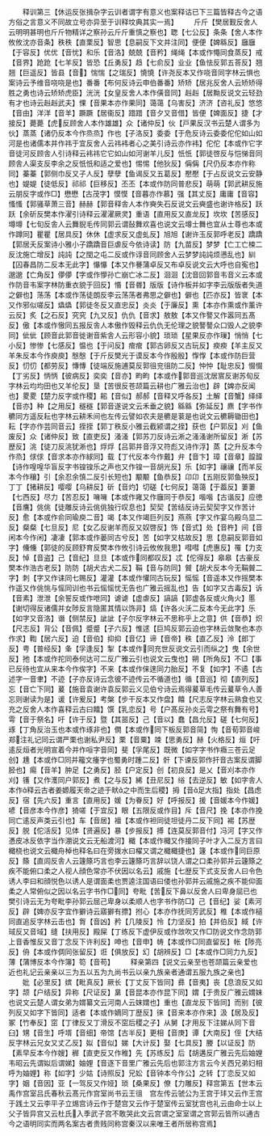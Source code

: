<!-- { "loadSidebar": true } -->
　　释训第三【休运反张揖杂字云训者谓字有意义也案释诂已下三篇皆释古今之语方俗之言意义不同故立号亦异至于训释坟典其实一焉】
　　斤斤【樊居觐反舍人云明明甚明也斤斤物精详之察孙云斤斤重慎之察也】聦【七公反】条条【舍人本作攸攸沈亦音条】秩秩【直栗反】智思【息嗣反下文并注同】便便【婢緜反】廱廱【于容反】优优【音忧】和乐【音洛】兢兢【音矜】绳绳【本或作憴同食蒸反】戒【音界】跄跄【七羊反】皆恐【丘勇反】趋【七俞反】业业【鱼怯反郭五荅反】翘翘【巨遥反】皆县【音】惴惴【之瑞反】憢憢【许尧反本又作哓音同字林云惧也案诗云予维音哓哓是也】番番【布何反诗云申伯番番】矫矫【居兆反舍人云矫矫得胜之勇也诗云矫矫虎臣】洸洸【女皇反舍人本作僙音同】赳赳【居黝反说文云轻劲有才也诗云赳赳武夫】惈【音果本亦作果同】蔼蔼【乌害反】济济【咨礼反】悠悠【音由】洋洋【音羊】蹶蹶【居衞反】踖踖【音夕又音借】皆便【婢面反】捷【才接反】薨薨【虎反顾舍人本作雄雄】众【诸仲反】伙【戸果反汉书云楚人谓多为伙】蒸蒸【诸仍反本今作烝烝】作也【子洛反】委委【于危反诗云委委佗佗如山如河是也诸儒本并作祎于宜反舍人云祎袆者心之美引诗云亦作袆】佗佗【本或作它字音徒河反顾舎人引诗释云袆祎它它如山如河谢羊儿反】忯忯【郭徒啓反与恺悌音同顾舎人渠支反李余之反忯忯和适之爱也】惕惕【他狄反】偁偁【尺仍反本亦作称同】蓁蓁【郭侧巾反又子人反】孽孽【鱼谒反又五葛反】懕懕【于占反说文云安静也】媞媞【徒低反】祁祁【巨移反】丕丕【本或作防同普悲反】萌萌【郭武耕反施云朋反字或作□】懋懋【古茂字】慔慔【音暮亦作慕】强【其丈反】庸庸【音容】慅慅【郭骚草萧三音】赫赫【郭音释舎人本作奭失石反说文云奭盛也谢许格反】跃跃【余斫反樊本作濯引诗释云濯濯厥灵】重语【直用反又直龙反】坎坎【苦感反】墫墫【七旬反舎人云舞貎毛传同郭云谓鼔舞欢喜也说文云墫士舞也宜从士尊也本或作蹲同】瞿瞿【居具反】休休【虚求反又虚虬反】旭旭【谢许玉反郭呼老反】蹻蹻【郭居夭反案诗小雅小子蹻蹻音巨虐反今依诗读】防【九苗反】梦梦【亡工亡梀二反沈施亡增反】訰訰【之閠之屯二反或作谆音同顾舍人云梦梦訰訰烦懑乱也】紃【囚春昌防二反本无此字】懪懪【本又作謈蒲卓反又布卓反说文云大呼也自寃也】邈邈【亡角反】儚儚【字或作懜孙亡崩亡冰二反】洄洄【沈音回郭音韦音义云本或作防音韦案字林防重衣貌于回反】惽【音昬】版版【诗作板并如字李云版版者失道之僻也】荡荡【本或作荡徒朗反李云荡荡者弗思之僻也】僻也【匹亦反】皆衺【本又作邪似嗟反】爞爞【郭徒冬反又直忠反】炎炎【于廉反】熏【本亦作熏或作薰许云反】炙【之石反】究究【九又反】仇仇【音求】敖敖【本又作謷又作嚣同五髙反】傲【本或作慠同五报反舎人本傲作毁释云仇仇无伦理之貌謷謷众口毁人之貌李同】佌佌【顾音此郭音徙谢音紫舎人云形容小貌】琐琐【星果反亦作璅】悄悄【七小反】惨惨【七感反】愠也【于问反】痯痯【郭古卵反又古玩反】瘐瘐【羊主反又羊朱反本今作庾庾】慇慇【于斤反樊光于谟反本今作殷殷】惸惸【本或作防巨营反】忉忉【都劳反】慱慱【徒端反施逋莫反郭徂兖徂防二反】忡忡【耻忠反】惙惙【丁劣反】怲怲【彼病反】奕奕【音亦】畇畇【本或作郭音巡沈居賔反谢苏旬反字林云均均田也又羊伦反】垦【苦很反苍颉篇云耕也广雅云治也】辟【婢亦反闻也】畟畟【楚力反字或作稷】耜【音似】郝郝【音释又呼各反】土解【音蟹】绎绎【音亦】种【之用反】穟穟【郭音遂说文云禾垂之貌】緜緜【弥延反】麃【字书作穮同方遥反耘也字林云耕禾间也左传云譬如农夫是穮是蓘是也说文云穮耨锄田也】耘【字亦作芸同音云】挃挃【郭丁秩反小雅云截颍谓之挃】获也【户郭反】刈【鱼废反】众【诸仲反】致【直吏反】溞溞【郭苏刀反诗云淅之溞溞谢所留反】淅【苏歴反】洮【徒刀反洮犹淅也】烰烰【吕郭并音浮又符彪又诗作浮】蒸【之升反本今作烝】俅俅【音求本亦作絿同】载【丁代反本今作戴】弁【音卞】璋【音章】韹韹【诗作喤喤华盲反字书锽锽乐之声也又作锽一音胡光反】乐【如字】禳禳【而羊反本今作穰】引【余忍余慎二反引长短也】颙颙【鱼恭反】卬卬【五刚反郭鱼殃反】丁丁【猪耕反】嘤嘤【乌耕反】斫【音灼】切磋【七何反】蔼蔼【于葢反】萋萋【七西反】尽力【苦忍反】噰噰【本或作雍又作廱同于恭反】喈喈【古谐反】应徳【音譍】佻佻【徒雕反诗云佻佻独行叹息也】契契【苦结反诗云契契字又作苦计反】愈【本或作俞同瑜庾二音】竭【本又作竭巨列反】燕燕【字又作宴乌殿乌显二反】粲粲【七旦反】尼【女乙反谢羊而反又奴啓反】饰【音式】处【音杵】间【音闲本今作闲】凄凄【郭本或作蒌同古兮反】苦【如字又枯故反】思【息嗣反郭音如字】儵儵【郭徒的反顾舒育反樊本作攸引诗云攸攸我思】嘒嘒【虎惠反】罹【力支反】悼【音盗】己【音纪】旦旦【本或作同都叹反】忒【佗得反】皋皋【古豪反樊本作浩古老反】防防【胡犬古犬二反】鞙【音与防同】贙【胡犬反本今无鞙贙二字】刺【字又作诔同七赐反】灌灌【本或作懽同古玩反】愮愮【音遥本又作摇樊本作遥又作佻恌与愮同训也书云愮愮忧无告也广雅云摇乱也】告【如字又古毒反】诉【音素】泄泄【余誓反或作呭同】谑谑【虚虐反】謞謞【郭虚各反或火角火】慝【谢切得反诸儒并女陟反言隐匿其情以饰非】熇【许各火沃二反本今无此字】乐【如字又音洛】谮【侧禁反】訿訿【子尔反字林云不思称乎上之意】供【音恭】炽【尺志反】背公【音佩】蹙蹙【子六反】惟逑【巨鸠反郭云迫也字林云敛聚也本亦作求】鞫【居六反】迫【音伯】抑抑【音亿】谛【音帝】秩【直乙反】泠【郎丁反】甹【普经反】夆【孚逢反】掣【本或作同充世反说文云引而纵之】曳【余世反】扡【本或作拕同泰何达可二反广雅云引也说文云曳也】朔【所角反】不□【事已反待也宜从来本今作俟字】不来【本或作俫逨同力胎反】不复【如字】不遹【古述字一音聿】不迹【子亦反诗云念彼不迹传云不循道也】循【音巡】彻【直列反】忘【音亡下同】萲【施音袁谢许袁反郭云义见伯兮诗云焉得萲草毛传云萲草令人善忘则谢读为是】谖【许爰反】考槃【步干反本又作盘】饎【尺志反字林云熟食也又充之反舍人本作喜释云古曰饎】馔【乳恋反】号【户髙反孙炎云雩之祭有舞有号】雩【音于祭名】吁【许于反】暨【其噐反】己【音以】蠢【昌允反】磋【七何反】琢【丁角反治玉也本或作琢非也】僩【本或作同下板反郭音简】恂【音荀郭音峻郑注礼记同云谓严栗也谢私尹反】栗【音粟】竦【思勇反】赫【火格反】烜【吁逺反烜者光明宣着今并作咺字音同】斐【孚尾反】既微【如字字书作癓三苍云足创】尰【本或作□同并籕文瘇字也蜀勇时踵二反】骭【下谏反郭作扞音古案反谓脚胫也】痬【音羊】肿足【之勇反】胫【户定反】创【初良反】是乂【音刈本亦作刈】镬【又作濩同户郭反】煮【之与反】絺【丑尼反】绤【去逆反】敏【如字舎人本作释云古者姜嫄履天帝之迹于畎之中而生后稷】拇【音足大指】指处【昌虑反】宿【先六反】重言【直用反】媛【为眷反】好【呼报反】援【音媛本今作媛】喭【音彦本今作彦】猗嗟【于宜反】眼【五限反或作目】斥【音尺】挽【本亦作挽同亡逺反声类云引也】车【音居】襢【本或作袒同徒坦徒丹二反下同】裼【苏歴反】脱【佗活反】见体【贤遍反】暴【步报反】搏【连莫反郭音付】冯河【字又作慿皮冰反依字当作淜说文云无船渡河】檝【本或作檝又作接同子叶才入二反方言曰檝桡也说文云檝舟棹也释名曰在旁拨水曰櫂又谓之檝檝捷也】籧【本或作同巨原反】篨【直闾反舎人云籧篨巧言也李云籧篨巧言辞以饶人谓之口柔孙郭并云籧篨之疾不能俯口柔之人视人顔色常亦不伏因以名云】戚施【七歴反下式支反舍人曰令色诱人李曰和顔悦色以诱人是谓面柔也贾逵注国语曰偻也孙郭并云戚施之疾不能仰面柔之人常俯似之因以名云字书作□同】夸毗【苦反下鼻以反舍人曰卑身屈已也樊引诗云无为夸毗李孙郭云屈己卑身以柔顺人也字书作防□】己【音纪】娑【素河反】辟【婢亦反字宜作擗诗云寤擗有摽】拊心【本亦作抚同芳武反】椎【本或作槌同直追反字林云击也】胷【音凶】矜【几陵反】怜【力坚反】拍【并伯反】緎【许琙反又音域】缝【扶用反】殿屎【丁练反下虚伊反或作敜吹又作□防说文作念防郭上音香惟反又音丁念反下许利反】呻也【音申】帱【本或作□同直留反】帐【陟亮反】侜【本或作倜同张留反】诳【俱放反】幻【胡辨反】□【本或作□同力九反】薄【蒲博反本今作簿】笱【音苟】
　　释亲第四【说文云亲至也苍颉篇云亲爱也近也礼记云亲亲以三为五以五为九尚书云以亲九族亲者通谓五服九族之亲也】
　　妣【必里反】嫔【毗真反】厥长【丁丈反下皆同】彞【音夷】丧【息浪反又如字】颉【户结反】异称【尺证反】晜【音昆本亦作昆下同】媦【于贵反广雅云媦妺也说文云楚人谓女弟为媦纂文云河南人云妺媦也】重也【直龙反下皆同】而别【彼列反又如字下皆同】适者【本或作嫡同丁歴反】徕【音来本亦作来】汲【居及反】冢【竹奉反】窋【丁律反又丁滑反不窋后稷之子】从舅【才用反下注娣从同下音臼】甥【音生】呼壻【音细】帝馆【古半反】更相【音庚】谭【大南反】侄【大结反字林云兄女又丈乙反】姒【音似】娣【大计反】娶【七具反】媵【以证反】防【素早反本今作嫂】稺【直吏反又作稚】先【苏练反】后【胡遘反广雅云先后妯娌韦昭云先谓姒后谓娣】妯娌【音逐下音里广雅云先后也郭注方言云今关西兄弟妇相呼为妯娌】称【如字】少姑【诗照反】兄妐【音钟本今作公】之转【丁恋反又如字】姻【音因】亚【一驾反又作娅】琐【桑果反】僚【力雕反】释宫第五【世本云禹作宫室吕氏春秋云髙元作宫室尚书云王徂　宫左传云虢公为王宫于玤又云作王宫于践土又云李平子立焬宫诗云作于楚宫又云作于楚室传云室犹宫也礼云由命士以上父子皆异宫又云杜氏入季武子宫不敢哭此文云宫谓之室室谓之宫郭云皆所以通古今之语明同实而两名案古者贵贱同称宫秦汉以来唯王者所居称宫焉】
